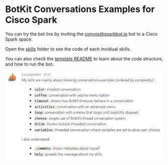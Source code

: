 # BotKit Conversations Examples for Cisco Spark

You can try the bot live by inviting the convos@sparkbot.io bot to a Cisco Spark space.

Open the [skills](skills/) folder to see the code of each invidiual skills.

You can also check the [template README](../template) to learn about the code structure, and how to run the bot.

![convos](../docs/img/convos.png)
